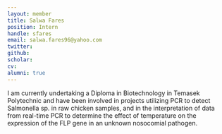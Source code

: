 ```yaml
---
layout: member
title: Salwa Fares
position: Intern
handle: sfares
email: salwa.fares96@yahoo.com
twitter:
github:
scholar:
cv:
alumni: true
---
```

I am currently undertaking a Diploma in Biotechnology in Temasek Polytechnic and have been involved in projects utilizing PCR to detect Salmonella sp. in raw chicken samples, and in the interpretation of data from real-time PCR to determine the effect of temperature on the expression of the FLP gene in an unknown nosocomial pathogen.
